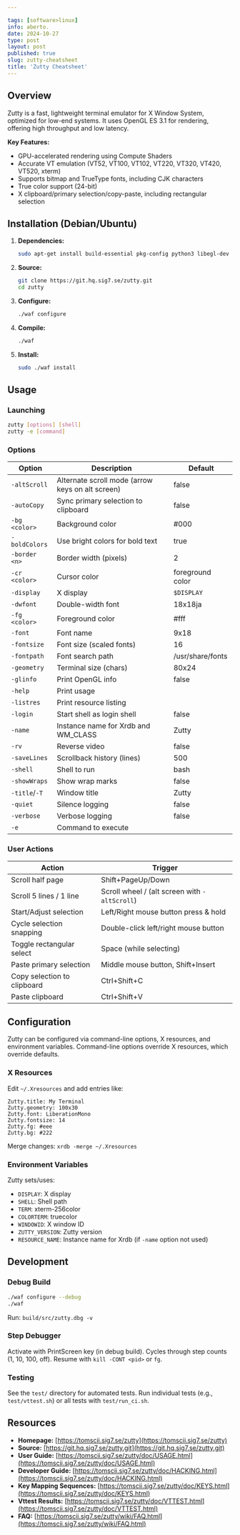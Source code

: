 ```yaml
---

tags: [software>linux]
info: aberto.
date: 2024-10-27
type: post
layout: post
published: true
slug: zutty-cheatsheet
title: 'Zutty Cheatsheet'
---
```

## Overview

Zutty is a fast, lightweight terminal emulator for X Window System, optimized for low-end systems. It uses OpenGL ES 3.1 for rendering, offering high throughput and low latency.

**Key Features:**

* GPU-accelerated rendering using Compute Shaders
* Accurate VT emulation (VT52, VT100, VT102, VT220, VT320, VT420, VT520, xterm)
* Supports bitmap and TrueType fonts, including CJK characters
* True color support (24-bit)
* X clipboard/primary selection/copy-paste, including rectangular selection

## Installation (Debian/Ubuntu)

1. **Dependencies:**
   ```bash
   sudo apt-get install build-essential pkg-config python3 libegl-dev libfreetype-dev libgles-dev libxmu-dev
   ```
2. **Source:**
   ```bash
   git clone https://git.hq.sig7.se/zutty.git
   cd zutty
   ```
3. **Configure:**
   ```bash
   ./waf configure
   ```
4. **Compile:**
   ```bash
   ./waf
   ```
5. **Install:**
   ```bash
   sudo ./waf install
   ```

## Usage

### Launching

```bash
zutty [options] [shell]
zutty -e [command]
```

### Options

| Option        | Description                                      | Default        |
|---------------|--------------------------------------------------|----------------|
| `-altScroll`  | Alternate scroll mode (arrow keys on alt screen) | false          |
| `-autoCopy`   | Sync primary selection to clipboard             | false          |
| `-bg <color>` | Background color                               | #000           |
| `-boldColors` | Use bright colors for bold text                 | true           |
| `-border <n>` | Border width (pixels)                           | 2              |
| `-cr <color>` | Cursor color                                   | foreground color |
| `-display`    | X display                                       | `$DISPLAY`     |
| `-dwfont`     | Double-width font                              | 18x18ja        |
| `-fg <color>` | Foreground color                               | #fff           |
| `-font`       | Font name                                      | 9x18           |
| `-fontsize`   | Font size (scaled fonts)                        | 16             |
| `-fontpath`   | Font search path                               | /usr/share/fonts |
| `-geometry`   | Terminal size (chars)                           | 80x24          |
| `-glinfo`     | Print OpenGL info                               | false          |
| `-help`       | Print usage                                      |                |
| `-listres`    | Print resource listing                           |                |
| `-login`      | Start shell as login shell                      | false          |
| `-name`       | Instance name for Xrdb and WM_CLASS             | Zutty          |
| `-rv`         | Reverse video                                   | false          |
| `-saveLines`  | Scrollback history (lines)                      | 500            |
| `-shell`      | Shell to run                                    | bash           |
| `-showWraps`  | Show wrap marks                                 | false          |
| `-title`/`-T` | Window title                                   | Zutty          |
| `-quiet`      | Silence logging                                 | false          |
| `-verbose`    | Verbose logging                                 | false          |
| `-e`          | Command to execute                             |                |


### User Actions

| Action                    | Trigger                                   |
|---------------------------|-------------------------------------------|
| Scroll half page          | Shift+PageUp/Down                         |
| Scroll 5 lines / 1 line   | Scroll wheel / (alt screen with `-altScroll`) |
| Start/Adjust selection    | Left/Right mouse button press & hold       |
| Cycle selection snapping  | Double-click left/right mouse button      |
| Toggle rectangular select | Space (while selecting)                   |
| Paste primary selection   | Middle mouse button, Shift+Insert          |
| Copy selection to clipboard | Ctrl+Shift+C                             |
| Paste clipboard           | Ctrl+Shift+V                             |


## Configuration

Zutty can be configured via command-line options, X resources, and environment variables. Command-line options override X resources, which override defaults.

### X Resources

Edit `~/.Xresources` and add entries like:

```
Zutty.title: My Terminal
Zutty.geometry: 100x30
Zutty.font: LiberationMono
Zutty.fontsize: 14
Zutty.fg: #eee
Zutty.bg: #222
```

Merge changes: `xrdb -merge ~/.Xresources`

### Environment Variables

Zutty sets/uses:

* `DISPLAY`: X display
* `SHELL`: Shell path
* `TERM`: xterm-256color
* `COLORTERM`: truecolor
* `WINDOWID`: X window ID
* `ZUTTY_VERSION`: Zutty version
* `RESOURCE_NAME`:  Instance name for Xrdb (if `-name` option not used)


## Development

### Debug Build

```bash
./waf configure --debug
./waf
```

Run: `build/src/zutty.dbg -v`

### Step Debugger

Activate with PrintScreen key (in debug build). Cycles through step counts (1, 10, 100, off). Resume with `kill -CONT <pid>` or `fg`.

### Testing

See the `test/` directory for automated tests. Run individual tests (e.g., `test/vttest.sh`) or all tests with `test/run_ci.sh`.


## Resources

* **Homepage:** [https://tomscii.sig7.se/zutty](https://tomscii.sig7.se/zutty)
* **Source:** [https://git.hq.sig7.se/zutty.git](https://git.hq.sig7.se/zutty.git)
* **User Guide:** [https://tomscii.sig7.se/zutty/doc/USAGE.html](https://tomscii.sig7.se/zutty/doc/USAGE.html)
* **Developer Guide:** [https://tomscii.sig7.se/zutty/doc/HACKING.html](https://tomscii.sig7.se/zutty/doc/HACKING.html)
* **Key Mapping Sequences:** [https://tomscii.sig7.se/zutty/doc/KEYS.html](https://tomscii.sig7.se/zutty/doc/KEYS.html)
* **Vttest Results:** [https://tomscii.sig7.se/zutty/doc/VTTEST.html](https://tomscii.sig7.se/zutty/doc/VTTEST.html)
* **FAQ:** [https://tomscii.sig7.se/zutty/wiki/FAQ.html](https://tomscii.sig7.se/zutty/wiki/FAQ.html)